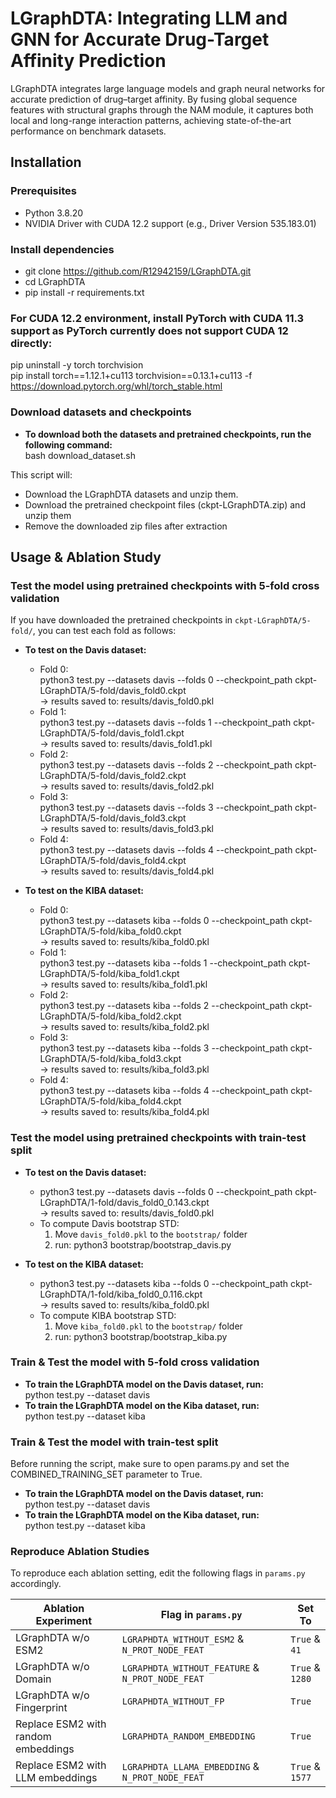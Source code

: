 # LGraphDTA: Integrating LLM and GNN for Accurate Drug-Target Affinity Prediction
LGraphDTA integrates large language models and graph neural networks for accurate prediction of drug–target affinity. By fusing global sequence features with structural graphs through the NAM module, it captures both local and long-range interaction patterns, achieving state-of-the-art performance on benchmark datasets.

## Installation
### Prerequisites
- Python 3.8.20
- NVIDIA Driver with CUDA 12.2 support (e.g., Driver Version 535.183.01)

### Install dependencies
- git clone https://github.com/R12942159/LGraphDTA.git
- cd LGraphDTA
- pip install -r requirements.txt

### For CUDA 12.2 environment, install PyTorch with CUDA 11.3 support as PyTorch currently does not support CUDA 12 directly:
pip uninstall -y torch torchvision \
pip install torch==1.12.1+cu113 torchvision==0.13.1+cu113 -f https://download.pytorch.org/whl/torch_stable.html

### Download datasets and checkpoints
- **To download both the datasets and pretrained checkpoints, run the following command:** <br>
    bash download_dataset.sh

This script will:
- Download the LGraphDTA datasets and unzip them.
- Download the pretrained checkpoint files (ckpt-LGraphDTA.zip) and unzip them
- Remove the downloaded zip files after extraction

## Usage & Ablation Study
### Test the model using pretrained checkpoints with 5-fold cross validation
If you have downloaded the pretrained checkpoints in `ckpt-LGraphDTA/5-fold/`, you can test each fold as follows:

- **To test on the Davis dataset:**  
  - Fold 0: <br>
    python3 test.py --datasets davis --folds 0 --checkpoint_path ckpt-LGraphDTA/5-fold/davis_fold0.ckpt <br>
    → results saved to: results/davis_fold0.pkl  
  - Fold 1: <br>
    python3 test.py --datasets davis --folds 1 --checkpoint_path ckpt-LGraphDTA/5-fold/davis_fold1.ckpt <br>
    → results saved to: results/davis_fold1.pkl  
  - Fold 2: <br>
    python3 test.py --datasets davis --folds 2 --checkpoint_path ckpt-LGraphDTA/5-fold/davis_fold2.ckpt <br>
    → results saved to: results/davis_fold2.pkl  
  - Fold 3: <br>
    python3 test.py --datasets davis --folds 3 --checkpoint_path ckpt-LGraphDTA/5-fold/davis_fold3.ckpt <br>
    → results saved to: results/davis_fold3.pkl  
  - Fold 4: <br>
    python3 test.py --datasets davis --folds 4 --checkpoint_path ckpt-LGraphDTA/5-fold/davis_fold4.ckpt <br>
    → results saved to: results/davis_fold4.pkl  

- **To test on the KIBA dataset:**  
  - Fold 0: <br>
    python3 test.py --datasets kiba --folds 0 --checkpoint_path ckpt-LGraphDTA/5-fold/kiba_fold0.ckpt <br>
    → results saved to: results/kiba_fold0.pkl  
  - Fold 1: <br>
    python3 test.py --datasets kiba --folds 1 --checkpoint_path ckpt-LGraphDTA/5-fold/kiba_fold1.ckpt <br>
    → results saved to: results/kiba_fold1.pkl  
  - Fold 2: <br>
    python3 test.py --datasets kiba --folds 2 --checkpoint_path ckpt-LGraphDTA/5-fold/kiba_fold2.ckpt <br>
    → results saved to: results/kiba_fold2.pkl  
  - Fold 3: <br>
    python3 test.py --datasets kiba --folds 3 --checkpoint_path ckpt-LGraphDTA/5-fold/kiba_fold3.ckpt <br>
    → results saved to: results/kiba_fold3.pkl  
  - Fold 4: <br>
    python3 test.py --datasets kiba --folds 4 --checkpoint_path ckpt-LGraphDTA/5-fold/kiba_fold4.ckpt <br>
    → results saved to: results/kiba_fold4.pkl

### Test the model using pretrained checkpoints with train-test split
- **To test on the Davis dataset:**  
  - python3 test.py --datasets davis --folds 0 --checkpoint_path ckpt-LGraphDTA/1-fold/davis_fold0_0.143.ckpt <br>
    → results saved to: results/davis_fold0.pkl  
  - To compute Davis bootstrap STD: 
    1. Move `davis_fold0.pkl` to the `bootstrap/` folder <br>
    2. run: python3 bootstrap/bootstrap_davis.py 

- **To test on the KIBA dataset:**  
  - python3 test.py --datasets kiba --folds 0 --checkpoint_path ckpt-LGraphDTA/1-fold/kiba_fold0_0.116.ckpt <br>
    → results saved to: results/kiba_fold0.pkl  
  - To compute KIBA bootstrap STD: 
    1. Move `kiba_fold0.pkl` to the `bootstrap/` folder <br>
    2. run: python3 bootstrap/bootstrap_kiba.py 

### Train & Test the model with 5-fold cross validation
- **To train the LGraphDTA model on the Davis dataset, run:** <br>
    python test.py --dataset davis
- **To train the LGraphDTA model on the Kiba dataset, run:** <br>
    python test.py --dataset kiba

### Train & Test the model with train-test split
Before running the script, make sure to open params.py and set the COMBINED_TRAINING_SET parameter to True.
- **To train the LGraphDTA model on the Davis dataset, run:** <br>
    python test.py --dataset davis
- **To train the LGraphDTA model on the Kiba dataset, run:** <br>
    python test.py --dataset kiba

### Reproduce Ablation Studies
To reproduce each ablation setting, edit the following flags in `params.py` accordingly.

| Ablation Experiment                | Flag in `params.py`                            | Set To         |
|------------------------------------|------------------------------------------------|----------------|
| LGraphDTA w/o ESM2                 |`LGRAPHDTA_WITHOUT_ESM2` & `N_PROT_NODE_FEAT`   | `True` & `41`  |
| LGraphDTA w/o Domain               |`LGRAPHDTA_WITHOUT_FEATURE` & `N_PROT_NODE_FEAT`| `True` & `1280`|
| LGraphDTA w/o Fingerprint          |`LGRAPHDTA_WITHOUT_FP`                          | `True`         |
| Replace ESM2 with random embeddings|`LGRAPHDTA_RANDOM_EMBEDDING`                    | `True`         |
| Replace ESM2 with LLM embeddings   |`LGRAPHDTA_LLAMA_EMBEDDING` & `N_PROT_NODE_FEAT`| `True` & `1577`|